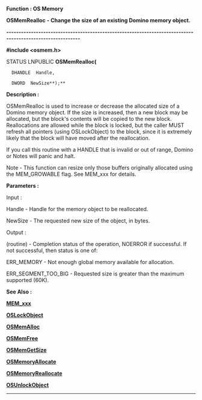 




<!--
 /\* Font Definitions \*/
 @font-face
 {font-family:"Tms Rmn";
 panose-1:2 2 6 3 4 5 5 2 3 4;}
@font-face
 {font-family:Helv;
 panose-1:2 11 6 4 2 2 2 3 2 4;}
@font-face
 {font-family:"Cambria Math";
 panose-1:2 4 5 3 5 4 6 3 2 4;}
 /\* Style Definitions \*/
 p.MsoNormal, li.MsoNormal, div.MsoNormal
 {margin-top:0cm;
 margin-right:0cm;
 margin-bottom:8.0pt;
 margin-left:0cm;
 line-height:107%;
 font-size:11.0pt;
 font-family:"Calibri",sans-serif;}
.MsoChpDefault
 {font-size:11.0pt;}
.MsoPapDefault
 {margin-bottom:8.0pt;
 line-height:107%;}
 /\* Page Definitions \*/
 @page WordSection1
 {size:612.0pt 792.0pt;
 margin:72.0pt 72.0pt 72.0pt 72.0pt;}
div.WordSection1
 {page:WordSection1;}
-->




 


**Function : OS Memory**



**OSMemRealloc** **- Change
the size of an existing Domino memory object.**


**----------------------------------------------------------------------------------------------------------**



**#include <osmem.h>**



STATUS
LNPUBLIC **OSMemRealloc(**  

      DHANDLE  Handle,  

      DWORD  NewSize**);**



**Description :**



OSMemRealloc
is used to increase or decrease the allocated size of a Domino memory object. 
If the size is increased, then a new block may be allocated, but the block's
contents will be copied to the new block. Reallocations are allowed while the
block is locked, but the caller MUST refresh all pointers (using OSLockObject)
to the block, since it is extremely likely that the block will have moved after
the reallocation.  

  

If you call this routine with a HANDLE that is invalid or out of range, Domino
or Notes will panic and halt.


 


Note - This
function can resize only those buffers originally allocated using the
MEM\_GROWABLE flag.  See MEM\_xxx for details.


 


**Parameters :**



Input :  

Handle  -  Handle for the memory object to be reallocated.  

  

NewSize  -  The requested new size of the object, in bytes.  

  




Output :  

(routine)  -  Completion status of the operation, NOERROR if successful.  If
not successful, then status is one of:  

  

ERR\_MEMORY - Not enough global memory available for allocation.  

  

ERR\_SEGMENT\_TOO\_BIG - Requested size is greater than the maximum supported
(60K).  

  

  




 **See Also :**


**[MEM\_xxx](notes:///852584E300582C9D/61FD4E9848264AD28525620B006BA8BD/5B03D1FBAAB6E7A085255F470053A741)**


**[OSLockObject](OSLockObject.md)**


**[OSMemAlloc](OSMemAlloc.md)**


**[OSMemFree](OSMemFree.md)**


**[OSMemGetSize](OSMemGetSize.md)**


**[OSMemoryAllocate](OSMemoryAllocate.md)**


**[OSMemoryReallocate](OSMemoryReallocate.md)**


**[OSUnlockObject](OSUnlockObject.md)**



----------------------------------------------------------------------------------------------------------


 





